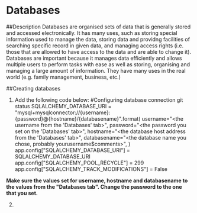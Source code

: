 # Databases

##Description
Databases are organised sets of data that is generally stored and accessed electronically. It has many uses, such as storing special 
information used to manage the data, storing data and providng facilities of searching specific record in given data, and managing access
rights (i.e. those that are allowed to have access to the data and are able to change it). Databases are important because it manages data 
efficiently and allows multiple users to perform tasks with ease as well as storing, organising and managing a large amount of information.
They have many uses in the real world (e.g. family management, business, etc.) 

##Creating databases
1. Add the following code below:
#Configuring database connection
git status
SQLALCHEMY_DATABASE_URI = "mysql+mysqlconnector://{username}:{password}@{hostname}/{databasename}".format(
    username="<the username from the 'Databases' tab>",
    password="<the password you set on the 'Databases' tab>",
    hostname="<the database host address from the 'Databases' tab>",
    databasename="<the database name you chose, probably yourusername$comments>",
)
app.config["SQLALCHEMY_DATABASE_URI"] = SQLALCHEMY_DATABASE_URI
app.config["SQLALCHEMY_POOL_RECYCLE"] = 299
app.config["SQLALCHEMY_TRACK_MODIFICATIONS"] = False

**Make sure the values set for username, hostname and databasename to the values from the "Databases tab". Change the password to the one 
that you set.**

2. 

